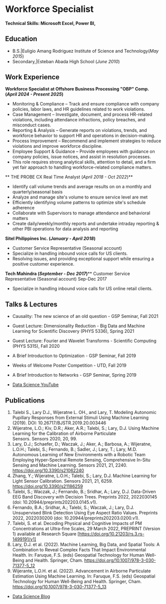 # Workforce Specialist

#### Technical Skills: Microsoft Excel, Power BI,

## Education	        		
- B.S.|Euligio Amang Rodriguez Institute of Science and Technology(_May 2015_)
- Secondary,|Esteban Abada High School (_June 2010_)
  
## Work Experience

**Workforce Specialist at Offshore Business Processing "OBP" Comp.
(_April 2024 - Present 2025_)**
- Monitoring & Compliance – Track and ensure compliance with company policies, labor laws, and HR guidelines related to work violations.
- Case Management – Investigate, document, and process HR-related violations, including attendance infractions, policy breaches, and misconduct cases.
- Reporting & Analysis – Generate reports on violations, trends, and workforce behavior to support HR and operations in decision-making.
- Process Improvement – Recommend and implement strategies to reduce violations and improve workforce discipline.
- Employee Support & Guidance – Provide employees with guidance on company policies, issue notices, and assist in resolution processes.
- This role requires strong analytical skills, attention to detail, and a firm yet fair approach to handling workforce-related compliance matters.

** THE PROBE CX Real Time Analyst 
(_April 2018 - Oct 2022_)**
- Identify call volume trends and average results on on a monthly and quarterly/seasonal basis
- Analyze and manage site's volume to ensure service level are met
- Efficiently identifying volume patterns to optimize site's schedule adherence
- Collaborate with Supervisors to manage attendance and behavioral matters
- Create daily/weekly/monthly reports and undertake intraday reporting & other PBI operations for data analysis and reporting

**Sitel Philippines Inc. 
(_January - April 2018_)**
- Customer Service Representative (Seasonal account)
- Specialize in handling inbound voice calls for US clients.
- Resolving issues, and providing exceptional support while ensuring a positive customer experience.

**Tech Mahindra
(_September - Dec 2017_)****
Customer Service Representative (Seasonal account) Sep-Dec 2017
- Specialize in handling inbound voice calls for US online retail clients.



## Talks & Lectures
- Causality: The new science of an old question - GSP Seminar, Fall 2021
- Guest Lecture: Dimensionality Reduction - Big Data and Machine Learning for Scientific Discovery (PHYS 5336), Spring 2021
- Guest Lecture: Fourier and Wavelet Transforms - Scientific Computing (PHYS 5315), Fall 2020
- A Brief Introduction to Optimization - GSP Seminar, Fall 2019
- Weeks of Welcome Poster Competition - UTD, Fall 2019
- A Brief Introduction to Networks - GSP Seminar, Spring 2019

- [Data Science YouTube](https://www.youtube.com/channel/UCa9gErQ9AE5jT2DZLjXBIdA)

## Publications
1. Talebi S., Lary D.J., Wijeratne L. OH., and Lary, T. Modeling Autonomic Pupillary Responses from External Stimuli Using Machine Learning (2019). DOI: 10.26717/BJSTR.2019.20.003446
2. Wijeratne, L.O.; Kiv, D.R.; Aker, A.R.; Talebi, S.; Lary, D.J. Using Machine Learning for the Calibration of Airborne Particulate Sensors. Sensors 2020, 20, 99.
3. Lary, D.J.; Schaefer, D.; Waczak, J.; Aker, A.; Barbosa, A.; Wijeratne, L.O.H.; Talebi, S.; Fernando, B.; Sadler, J.; Lary, T.; Lary, M.D. Autonomous Learning of New Environments with a Robotic Team Employing Hyper-Spectral Remote Sensing, Comprehensive In-Situ Sensing and Machine Learning. Sensors 2021, 21, 2240. https://doi.org/10.3390/s21062240
4. Zhang, Y.; Wijeratne, L.O.H.; Talebi, S.; Lary, D.J. Machine Learning for Light Sensor Calibration. Sensors 2021, 21, 6259. https://doi.org/10.3390/s21186259
5. Talebi, S.; Waczak, J.; Fernando, B.; Sridhar, A.; Lary, D.J. Data-Driven EEG Band Discovery with Decision Trees. Preprints 2022, 2022030145 (doi: 10.20944/preprints202203.0145.v1).
6. Fernando, B.A.; Sridhar, A.; Talebi, S.; Waczak, J.; Lary, D.J. Unsupervised Blink Detection Using Eye Aspect Ratio Values. Preprints 2022, 2022030200 (doi: 10.20944/preprints202203.0200.v1).
7. Talebi, S. et al. Decoding Physical and Cognitive Impacts of PM Concentrations at Ultra-fine Scales, 29 March 2022, PREPRINT (Version 1) available at Research Square [https://doi.org/10.21203/rs.3.rs-1499191/v1]
8. Lary, D.J. et al. (2022). Machine Learning, Big Data, and Spatial Tools: A Combination to Reveal Complex Facts That Impact Environmental Health. In: Faruque, F.S. (eds) Geospatial Technology for Human Well-Being and Health. Springer, Cham. https://doi.org/10.1007/978-3-030-71377-5_12
9. Wijerante, L.O.H. et al. (2022). Advancement in Airborne Particulate Estimation Using Machine Learning. In: Faruque, F.S. (eds) Geospatial Technology for Human Well-Being and Health. Springer, Cham. https://doi.org/10.1007/978-3-030-71377-5_13

- [Data Science Blog](https://medium.com/@shawhin)
